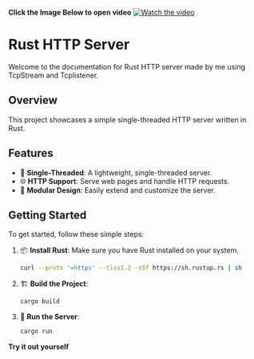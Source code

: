**Click the Image Below to open video**
[![Watch the video](https://img.youtube.com/vi/Qf7aRSdWo1Q/0.jpg)](https://www.youtube.com/watch?v=Qf7aRSdWo1Q)


# Rust HTTP Server

Welcome to the documentation for Rust HTTP server made by me using TcpStream and Tcplistener.

## Overview

This project showcases a simple single-threaded HTTP server written in Rust.

## Features

- 🚀 **Single-Threaded**: A lightweight, single-threaded server.
- 🌐 **HTTP Support**: Serve web pages and handle HTTP requests.
- 🧩 **Modular Design**: Easily extend and customize the server.

## Getting Started

To get started, follow these simple steps:

1. 📦 **Install Rust**: Make sure you have Rust installed on your system.

   ```sh
   curl --proto '=https' --tlsv1.2 -sSf https://sh.rustup.rs | sh
2. 🏗️ **Build the Project**:

   ```sh
   cargo build
3. 🚀 **Run the Server**:
   ```sh
   cargo run
   
**Try it out yourself**

   




